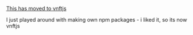 [This has moved to vnftjs](https://www.npmjs.com/package/vnftjs)  
  
I just played around with making own npm packages - i liked it, so its now vnftjs